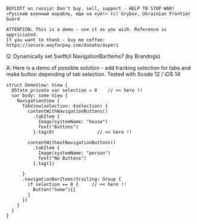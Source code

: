```
BOYCOTT on russia! Don't buy, sell, support - HELP TO STOP WAR!
«Русский военный корабль, иди на хуй!» (c) Grybov, Ukrainian Frontier Guard

ATTENTION: This is a demo - use it as you wish. Reference is appriciated.
If you want to thank - buy me coffee: https://secure.wayforpay.com/donate/asperi
```

Q: Dynamically set SwiftUI NavigationBarItems? (by Brandogs)

A: Here is a demo of possible solution - add tracking selection for tabs and make button depending of tab selection. Tested with Xcode 12 / iOS 14

```
struct DemoView: View {
  @State private var selection = 0    // << here !!
  var body: some View {
    NavigationView {
      TabView(selection: $selection) {
        contentWithNavigationButtons()
          .tabItem {
            Image(systemName: "house")
            Text("Buttons")
          }.tag(0)                // << here !!
        
        contentWithoutNavigationButtons()
          .tabItem {
            Image(systemName: "person")
            Text("No Buttons")
          }.tag(1)
        
      }
      .navigationBarItems(trailing: Group {
        if selection == 0 {     // << here !!
          Button("Some"){}
        }
      })
    }
  }
}
```
